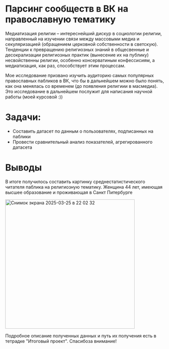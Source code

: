 # Парсинг сообществ в ВК на православную тематику
Медиатизация религии – интереснейший дискур в социологии религии, направленный на изучении связи между массовыми медиа и секуляризацией (обращением церковной собственности в светскую). Тенденции к превращению религиозных знаний в общесвенные и  десокрализации религиозных практик (вынесение их на публику) несвойственны религии, особенно консерватиным конфессисиям, а медиатизация, как раз, способствует этим процессам.

Мое исследование призвано изучить аудиторию самых популярных православных пабликов в ВК, что бы в дальнейшем можно было понять, как она менялась со временем (до появления религиии в масмедиа). Это исследование в дальнейшем послужит для написания научной работы (моей курсовой :))

# Задачи: 
- Составить датасет по данным о пользователях, подписанных на паблики
- Провести сравнительный анализ показателей, агрегированного датасета

# Выводы
В итоге получилось составить картинку среднестатистического читателя паблика на религиозную тематику.
Женщина 44 лет, имеющая высшее образование и проживающая в Санкт Питербурге


<img width="410" alt="Снимок экрана 2025-03-25 в 22 02 32" src="https://github.com/user-attachments/assets/e00c227a-5110-4d8e-bc22-6718c063e487" />

Подробное описание полученных данных и путь их получения есть в тетрадке "Итоговый проект".
Спасибоза внимание!

